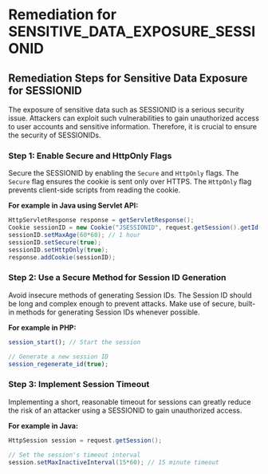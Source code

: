 # Remediation for SENSITIVE_DATA_EXPOSURE_SESSIONID

## Remediation Steps for Sensitive Data Exposure for SESSIONID

The exposure of sensitive data such as SESSIONID is a serious security issue. Attackers can exploit such vulnerabilities to gain unauthorized access to user accounts and sensitive information. Therefore, it is crucial to ensure the security of SESSIONIDs.

### Step 1: Enable Secure and HttpOnly Flags

Secure the SESSIONID by enabling the `Secure` and `HttpOnly` flags. The `Secure` flag ensures the cookie is sent only over HTTPS. The `HttpOnly` flag prevents client-side scripts from reading the cookie.

**For example in Java using Servlet API:**

```java
HttpServletResponse response = getServletResponse();
Cookie sessionID = new Cookie("JSESSIONID", request.getSession().getId());
sessionID.setMaxAge(60*60); // 1 hour
sessionID.setSecure(true); 
sessionID.setHttpOnly(true); 
response.addCookie(sessionID);
```
### Step 2: Use a Secure Method for Session ID Generation

Avoid insecure methods of generating Session IDs. The Session ID should be long and complex enough to prevent attacks. Make use of secure, built-in methods for generating Session IDs whenever possible.

**For example in PHP:**

```php
session_start(); // Start the session

// Generate a new session ID
session_regenerate_id(true);
```

### Step 3: Implement Session Timeout

Implementing a short, reasonable timeout for sessions can greatly reduce the risk of an attacker using a SESSIONID to gain unauthorized access.

**For example in Java:**
```java
HttpSession session = request.getSession();

// Set the session's timeout interval
session.setMaxInactiveInterval(15*60); // 15 minute timeout
```
